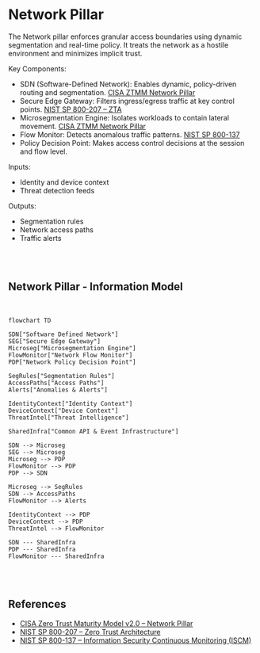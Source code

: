 # Network Pillar

The Network pillar enforces granular access boundaries using dynamic segmentation and real-time policy. It treats the network as a hostile environment and minimizes implicit trust.

Key Components:
- SDN (Software-Defined Network): Enables dynamic, policy-driven routing and segmentation. [CISA ZTMM Network Pillar](https://www.cisa.gov/resources-tools/resources/zero-trust-maturity-model)
- Secure Edge Gateway: Filters ingress/egress traffic at key control points. [NIST SP 800-207 – ZTA](https://csrc.nist.gov/publications/detail/sp/800-207/final)
- Microsegmentation Engine: Isolates workloads to contain lateral movement. [CISA ZTMM Network Pillar](https://www.cisa.gov/resources-tools/resources/zero-trust-maturity-model)
- Flow Monitor: Detects anomalous traffic patterns. [NIST SP 800-137](https://csrc.nist.gov/publications/detail/sp/800-137/final)
- Policy Decision Point: Makes access control decisions at the session and flow level.

Inputs:
- Identity and device context
- Threat detection feeds

Outputs:
- Segmentation rules
- Network access paths
- Traffic alerts

<br><br>
## Network Pillar - Information Model
<br>


```mermaid
flowchart TD

SDN["Software Defined Network"]
SEG["Secure Edge Gateway"]
Microseg["Microsegmentation Engine"]
FlowMonitor["Network Flow Monitor"]
PDP["Network Policy Decision Point"]

SegRules["Segmentation Rules"]
AccessPaths["Access Paths"]
Alerts["Anomalies & Alerts"]

IdentityContext["Identity Context"]
DeviceContext["Device Context"]
ThreatIntel["Threat Intelligence"]

SharedInfra["Common API & Event Infrastructure"]

SDN --> Microseg
SEG --> Microseg
Microseg --> PDP
FlowMonitor --> PDP
PDP --> SDN

Microseg --> SegRules
SDN --> AccessPaths
FlowMonitor --> Alerts

IdentityContext --> PDP
DeviceContext --> PDP
ThreatIntel --> FlowMonitor

SDN --- SharedInfra
PDP --- SharedInfra
FlowMonitor --- SharedInfra
```
<br><br>
## References

- [CISA Zero Trust Maturity Model v2.0 – Network Pillar](https://www.cisa.gov/resources-tools/resources/zero-trust-maturity-model)
- [NIST SP 800-207 – Zero Trust Architecture](https://csrc.nist.gov/publications/detail/sp/800-207/final)
- [NIST SP 800-137 – Information Security Continuous Monitoring (ISCM)](https://csrc.nist.gov/publications/detail/sp/800-137/final)
